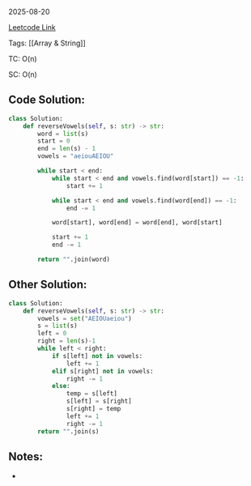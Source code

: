 2025-08-20

[Leetcode Link](https://leetcode.com/problems/reverse-vowels-of-a-string/?envType=study-plan-v2&envId=leetcode-75)

Tags: [[Array & String]]

TC: O(n)

SC: O(n)

## Code Solution: 

```python
class Solution:
    def reverseVowels(self, s: str) -> str:
        word = list(s)
        start = 0
        end = len(s) - 1
        vowels = "aeiouAEIOU"

        while start < end: 
            while start < end and vowels.find(word[start]) == -1:
                start += 1 

            while start < end and vowels.find(word[end]) == -1:
                end -= 1

            word[start], word[end] = word[end], word[start]

            start += 1 
            end -= 1 

        return "".join(word)
```

## Other Solution:
```python
class Solution:
    def reverseVowels(self, s: str) -> str:
        vowels = set("AEIOUaeiou")
        s = list(s)
        left = 0
        right = len(s)-1
        while left < right:
            if s[left] not in vowels:
                left += 1
            elif s[right] not in vowels:
                right -= 1 
            else: 
                temp = s[left]
                s[left] = s[right]
                s[right] = temp
                left += 1 
                right -= 1
        return "".join(s)
```
## Notes:
- 
